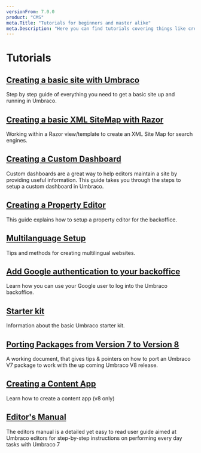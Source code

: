 ```yaml
---
versionFrom: 7.0.0
product: "CMS"
meta.Title: "Tutorials for beginners and master alike"
meta.Description: "Here you can find tutorials covering things like creating a site from scratch, setting up multilingual sites and many more"
---
```


# Tutorials

## [Creating a basic site with Umbraco](Creating-Basic-Site/index.md)

Step by step guide of everything you need to get a basic site up and running in Umbraco.

## [Creating a basic XML SiteMap with Razor](Creating-an-XML-Site-Map/index.md)

Working within a Razor view/template to create an XML Site Map for search engines.

## [Creating a Custom Dashboard](Creating-a-Custom-Dashboard)

Custom dashboards are a great way to help editors maintain a site by providing useful information. This guide takes you through the steps to setup a custom dashboard in Umbraco.

## [Creating a Property Editor](Creating-a-Property-Editor/)

This guide explains how to setup a property editor for the backoffice.

## [Multilanguage Setup](Multilanguage-Setup/index.md)

Tips and methods for creating multilingual websites.

## [Add Google authentication to your backoffice](Add-Google-Authentication/index.md)

Learn how you can use your Google user to log into the Umbraco backoffice.

## [Starter kit](Starter-kit/index.md)

Information about the basic Umbraco starter kit.

## [Porting Packages from Version 7 to Version 8](Porting-Packages-V8/index.md)

A working document, that gives tips & pointers on how to port an Umbraco V7 package to work with the up coming Umbraco V8 release.

## [Creating a Content App](../Extending/Content-Apps/index.md#creating-a-custom-content-app)

Learn how to create a content app (v8 only)

## [Editor's Manual](Editors-Manual/)

The editors manual is a detailed yet easy to read user guide aimed at Umbraco editors for step-by-step instructions on performing every day tasks with Umbraco 7
